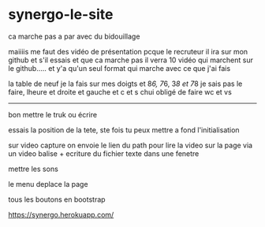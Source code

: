 # synergo-le-site

ca marche pas a par avec du bidouillage

maiiiis me faut des vidéo de présentation pcque le recruteur il ira sur mon github et s'il essais et que ca marche pas il verra 10 vidéo qui marchent sur le github..... et y'a qu'un seul format qui marche avec ce que j'ai fais

la table de neuf je la fais sur mes doigts et 8*6, 7*6, 3*8 et 7*8  je sais pas le faire, lheure et droite et gauche et c et s chui obligé de faire wc et vs

------------------------------------------------

bon mettre le truk ou écrire

essais la position de la tete, ste fois tu peux mettre a fond l'initialisation

sur video capture on envoie le lien du path pour lire la video sur la page via un video balise + ecriture du fichier texte dans une fenetre
  



mettre les sons

le menu deplace la page

tous les boutons en bootstrap



https://synergo.herokuapp.com/ 


